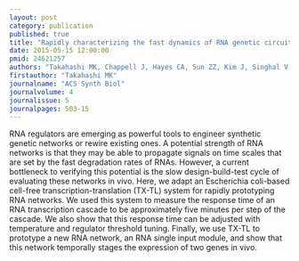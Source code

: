 ```yaml
---
layout: post
category: publication
published: true
title: "Rapidly characterizing the fast dynamics of RNA genetic circuitry with cell-free transcription-translation (TX-TL) systems."
date: 2015-05-15 12:00:00
pmid: 24621257
authors: "Takahashi MK, Chappell J, Hayes CA, Sun ZZ, Kim J, Singhal V, Spring KJ, Al-Khabouri S, Fall CP, Noireaux V, Murray RM, Lucks JB"
firstauthor: "Takahashi MK"
journalname: "ACS Synth Biol"
journalvolume: 4
journalissue: 5
journalpages: 503-15
---
```


RNA regulators are emerging as powerful tools to engineer synthetic genetic networks or rewire existing ones. A potential strength of RNA networks is that they may be able to propagate signals on time scales that are set by the fast degradation rates of RNAs. However, a current bottleneck to verifying this potential is the slow design-build-test cycle of evaluating these networks in vivo. Here, we adapt an Escherichia coli-based cell-free transcription-translation (TX-TL) system for rapidly prototyping RNA networks. We used this system to measure the response time of an RNA transcription cascade to be approximately five minutes per step of the cascade. We also show that this response time can be adjusted with temperature and regulator threshold tuning. Finally, we use TX-TL to prototype a new RNA network, an RNA single input module, and show that this network temporally stages the expression of two genes in vivo.

